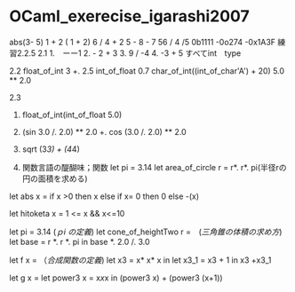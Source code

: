 # OCaml_exerecise_igarashi2007
abs(3- 5)
1 + 2 
( 1 + 2)
6 / 4 + 2
5 - 8 - 7
56 / 4 /5
0b1111
-0o274
-0x1A3F
練習2.2.5
2.1
1.　ーー1 
2. - 2 + 3 
3. 9 / -4
4. -3 + 5
すべてint　type

2.2
float_of_int 3 +. 2.5
int_of_float 0.7
char_of_int((int_of_char'A') + 20)
5.0 ** 2.0

2.3
1. float_of_int(int_of_float 5.0)
2. (sin 3.0 /. 2.0) ** 2.0 +. cos (3.0 /. 2.0) ** 2.0
3. sqrt (3*3) + (4*4)

3. 関数言語の醍醐味；関数
let pi = 3.14
let area_of_circle r = r*. r*. pi(半径rの円の面積を求める)

let abs x = if x >0 then x else if x= 0 then 0 else -(x)

let hitoketa x = 1 <= x && x<=10

let pi = 3.14 (*ｐi の定義*)
let cone_of_heightTwo r =　(*三角錐の体積の求め方*)
 let base = r *. r *. pi in
 base *. 2.0 /. 3.0
 
 let f x = （*合成関数の定義*)
  let x3 = x* x* x in
  let x3_1 = x3 + 1 in
  x3 +x3_1
  
let g x  =
 let power3 x = x*x*x in
 (power3 x) + (power3 (x+1))
 

 
